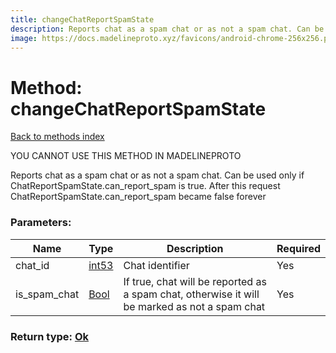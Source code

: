 ```yaml
---
title: changeChatReportSpamState
description: Reports chat as a spam chat or as not a spam chat. Can be used only if ChatReportSpamState.can_report_spam is true. After this request ChatReportSpamState.can_report_spam became false forever
image: https://docs.madelineproto.xyz/favicons/android-chrome-256x256.png
---
```

# Method: changeChatReportSpamState  
[Back to methods index](index.md)


YOU CANNOT USE THIS METHOD IN MADELINEPROTO


Reports chat as a spam chat or as not a spam chat. Can be used only if ChatReportSpamState.can_report_spam is true. After this request ChatReportSpamState.can_report_spam became false forever

### Parameters:

| Name     |    Type       | Description | Required |
|----------|---------------|-------------|----------|
|chat\_id|[int53](../types/int53.md) | Chat identifier | Yes|
|is\_spam\_chat|[Bool](../types/Bool.md) | If true, chat will be reported as a spam chat, otherwise it will be marked as not a spam chat | Yes|


### Return type: [Ok](../types/Ok.md)

